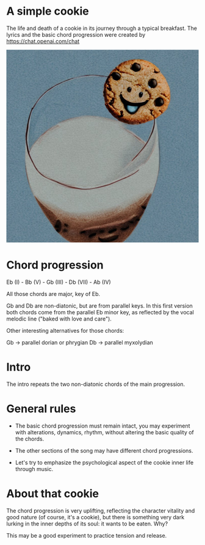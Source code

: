 # A simple cookie

The life and death of a cookie in its journey through a typical
breakfast. The lyrics and the basic chord progression were created by
https://chat.openai.com/chat

![Pencil drawing of a smiling cookie with chocolate chips over a glass of milk. Psycho vibes](./cover/cover01.jpeg)

# Chord progression

Eb (I) - Bb (V) - Gb (III) - Db (VII) - Ab (IV)

All those chords are major, key of Eb.

Gb and Db are non-diatonic, but are from parallel keys.
In this first version both chords come from the parallel Eb minor 
key, as reflected by the vocal melodic line ("baked with love and
care").

Other interesting alternatives for those chords:

Gb -> parallel dorian or phrygian
Db -> parallel myxolydian

# Intro

The intro repeats the two non-diatonic chords of the main progression.

# General rules

* The basic chord progression must remain intact, you may experiment
with alterations, dynamics, rhythm, without altering the basic
quality of the chords.

* The other sections of the song may have different chord progressions.

* Let's try to emphasize the psychological aspect of the cookie inner
life through music.

# About that cookie

The chord progression is very uplifting, reflecting the character
vitality and good nature (of course, it's a cookie), but there is
something very dark lurking in the inner depths of its soul:
it wants to be eaten. Why?

This may be a good experiment to practice tension and release.
